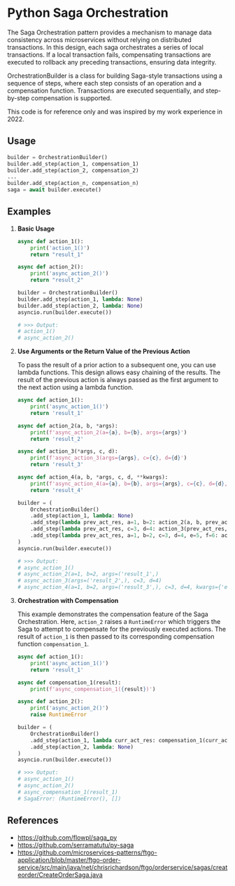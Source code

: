 # Python Saga Orchestration

The Saga Orchestration pattern provides a mechanism to manage data consistency across microservices without relying on distributed transactions. In this design, each saga orchestrates a series of local transactions. If a local transaction fails, compensating transactions are executed to rollback any preceding transactions, ensuring data integrity. 

OrchestrationBuilder is a class for building Saga-style transactions using a sequence of steps, where each step consists of an operation and a compensation function. Transactions are executed sequentially, and step-by-step compensation is supported.

This code is for reference only and was inspired by my work experience in 2022.

## Usage

```python
builder = OrchestrationBuilder()
builder.add_step(action_1, compensation_1)
builder.add_step(action_2, compensation_2)
...
builder.add_step(action_n, compensation_n)
saga = await builder.execute()
```

## Examples

1. **Basic Usage**

   ```python
   async def action_1():
       print('action_1()')
       return "result_1"
   
   async def action_2():
       print('async_action_2()')
       return "result_2"
   
   builder = OrchestrationBuilder()
   builder.add_step(action_1, lambda: None)
   builder.add_step(action_2, lambda: None)
   asyncio.run(builder.execute())
   
   # >>> Output:
   # action_1()
   # async_action_2()
   ```

2. **Use Arguments or the Return Value of the Previous Action**

   To pass the result of a prior action to a subsequent one, you can use lambda functions. This design allows easy chaining of the results. The result of the previous action is always passed as the first argument to the next action using a lambda function.

   ```python
   async def action_1():
       print('async_action_1()')
       return 'result_1'
   
   async def action_2(a, b, *args):
       print(f'async_action_2(a={a}, b={b}, args={args}')
       return 'result_2'
   
   async def action_3(*args, c, d):
       print(f'async_action_3(args={args}, c={c}, d={d}')
       return 'result_3'
   
   async def action_4(a, b, *args, c, d, **kwargs):
       print(f'async_action_4(a={a}, b={b}, args={args}, c={c}, d={d}, kwargs={kwargs}')
       return 'result_4'
   
   builder = (
       OrchestrationBuilder()
       .add_step(action_1, lambda: None)
       .add_step(lambda prev_act_res, a=1, b=2: action_2(a, b, prev_act_res), lambda: None)
       .add_step(lambda prev_act_res, c=3, d=4: action_3(prev_act_res, c=c, d=d), lambda: None)
       .add_step(lambda prev_act_res, a=1, b=2, c=3, d=4, e=5, f=6: action_4(a, b, prev_act_res, c=c, d=d, e=e, f=f), lambda: None)
   )
   asyncio.run(builder.execute())
   
   # >>> Output:
   # async_action_1()
   # async_action_2(a=1, b=2, args=('result_1',)
   # async_action_3(args=('result_2',), c=3, d=4)
   # async_action_4(a=1, b=2, args=('result_3',), c=3, d=4, kwargs={'e': 5, 'f': 6}
   ```

3. **Orchestration with Compensation**

   This example demonstrates the compensation feature of the Saga Orchestration. Here, `action_2` raises a `RuntimeError` which triggers the Saga to attempt to compensate for the previously executed actions. The result of `action_1` is then passed to its corresponding compensation function `compensation_1`.

   ```python
   async def action_1():
       print('async_action_1()')
       return 'result_1'
   
   async def compensation_1(result):
       print(f'async_compensation_1({result})')
   
   async def action_2():
       print('async_action_2()')
       raise RuntimeError
   
   builder = (
       OrchestrationBuilder()
       .add_step(action_1, lambda curr_act_res: compensation_1(curr_act_res))
       .add_step(action_2, lambda: None)
   )
   asyncio.run(builder.execute())
   
   # >>> Output:
   # async_action_1()
   # async_action_2()
   # async_compensation_1(result_1)
   # SagaError: (RuntimeError(), [])
   ```

## References

- https://github.com/flowpl/saga_py
- https://github.com/serramatutu/py-saga
- https://github.com/microservices-patterns/ftgo-application/blob/master/ftgo-order-service/src/main/java/net/chrisrichardson/ftgo/orderservice/sagas/createorder/CreateOrderSaga.java
